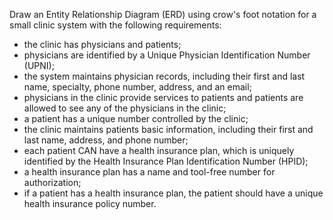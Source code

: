 Draw an Entity Relationship Diagram (ERD) using crow's foot notation for a small clinic system with the following requirements:  

* the clinic has physicians and patients; 
* physicians are identified by a Unique Physician Identification Number (UPNI); 
* the system maintains physician records, including their first and last name,  specialty, phone number, address, and an email; 
* physicians in the clinic provide services to patients and patients are allowed to see any of the physicians in the clinic; 
* a patient has a unique number controlled by the clinic;  
* the clinic maintains patients basic information, including their first and last name, address, and phone number; 
* each patient CAN have a health insurance plan, which is uniquely identified by the Health Insurance Plan Identification Number (HPID); 
* a health insurance plan has a name and tool-free number for authorization; 
* if a patient has a health insurance plan, the patient should have a unique health insurance policy number. 